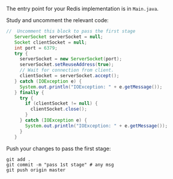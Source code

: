 The entry point for your Redis implementation is in `Main.java`.

Study and uncomment the relevant code: 

```java
//  Uncomment this block to pass the first stage
   ServerSocket serverSocket = null;
   Socket clientSocket = null;
   int port = 6379;
   try {
     serverSocket = new ServerSocket(port);
     serverSocket.setReuseAddress(true);
     // Wait for connection from client.
     clientSocket = serverSocket.accept();
   } catch (IOException e) {
     System.out.println("IOException: " + e.getMessage());
   } finally {
     try {
       if (clientSocket != null) {
         clientSocket.close();
       }
     } catch (IOException e) {
       System.out.println("IOException: " + e.getMessage());
     }
   }
```

Push your changes to pass the first stage:

```
git add .
git commit -m "pass 1st stage" # any msg
git push origin master
```
